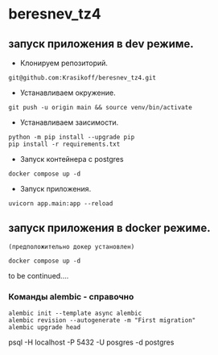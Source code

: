 # beresnev_tz4

## запуск приложения в dev режиме.

- Клонируем репозиторий.

```shell
git@github.com:Krasikoff/beresnev_tz4.git
```
- Устанавливаем окружение.
```shell
git push -u origin main && source venv/bin/activate
```
- Устанавливаем заисимости.
```shell
python -m pip install --upgrade pip
pip install -r requirements.txt
```
- Запуск контейнера с postgres
```shell
docker compose up -d
```

- Запуск приложения.
```shell
uvicorn app.main:app --reload 
```

## запуск приложения в docker режиме.
    (предположительно докер установлен)
```shell
docker compose up -d
```

to be continued....

### Команды alembic - справочно 

```shell
alembic init --template async alembic
alembic revision --autogenerate -m "First migration" 
alembic upgrade head
```

psql -H localhost -P 5432 -U posgres -d postgres